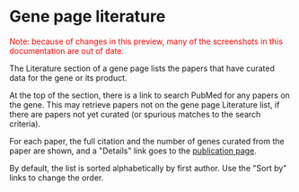 # Gene page literature

<div style="color: red">
  Note: because of changes in this preview, many of the screenshots in
  this documentation are out of date.
</div>

The Literature section of a gene page lists the papers that have curated
data for the gene or its product.

At the top of the section, there is a link to search PubMed for any
papers on the gene. This may retrieve papers not on the gene page
Literature list, if there are papers not yet curated (or spurious
matches to the search criteria).

For each paper, the full citation and the number of genes curated from
the paper are shown, and a "Details" link goes to the [publication
page](/documentation/publication-page.md).

By default, the list is sorted alphabetically by first author. Use the
"Sort by" links to change the order.

